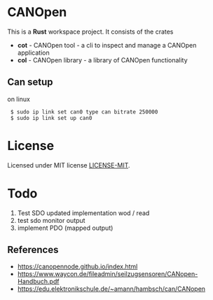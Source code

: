 # CANOpen

This is a **Rust** workspace project.
It consists of the crates

* **cot** - CANOpen tool - a cli to inspect and manage a CANOpen application
* **col** - CANOpen library - a library of CANOpen functionality


## Can setup

on linux

```
 $ sudo ip link set can0 type can bitrate 250000
 $ sudo ip link set up can0
 ```

# License

Licensed under MIT license [LICENSE-MIT](LICENSE-MIT).


# Todo

1. Test SDO updated implementation wod / read
2. test sdo monitor output
3. implement PDO (mapped output)



## References

- https://canopennode.github.io/index.html
- https://www.waycon.de/fileadmin/seilzugsensoren/CANopen-Handbuch.pdf
- https://edu.elektronikschule.de/~amann/hambsch/can/CANopen
